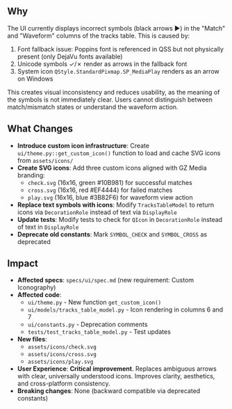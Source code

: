 ## Why

The UI currently displays incorrect symbols (black arrows ►) in the "Match" and "Waveform" columns of the tracks table. This is caused by:
1. Font fallback issue: Poppins font is referenced in QSS but not physically present (only DejaVu fonts available)
2. Unicode symbols ✓/✗ render as arrows in the fallback font
3. System icon `QStyle.StandardPixmap.SP_MediaPlay` renders as an arrow on Windows

This creates visual inconsistency and reduces usability, as the meaning of the symbols is not immediately clear. Users cannot distinguish between match/mismatch states or understand the waveform action.

## What Changes

- **Introduce custom icon infrastructure**: Create `ui/theme.py::get_custom_icon()` function to load and cache SVG icons from `assets/icons/`
- **Create SVG icons**: Add three custom icons aligned with GZ Media branding:
  - `check.svg` (16x16, green #10B981) for successful matches
  - `cross.svg` (16x16, red #EF4444) for failed matches
  - `play.svg` (16x16, blue #3B82F6) for waveform view action
- **Replace text symbols with icons**: Modify `TracksTableModel` to return icons via `DecorationRole` instead of text via `DisplayRole`
- **Update tests**: Modify tests to check for `QIcon` in `DecorationRole` instead of text in `DisplayRole`
- **Deprecate old constants**: Mark `SYMBOL_CHECK` and `SYMBOL_CROSS` as deprecated

## Impact

- **Affected specs**: `specs/ui/spec.md` (new requirement: Custom Iconography)
- **Affected code**:
  - `ui/theme.py` - New function `get_custom_icon()`
  - `ui/models/tracks_table_model.py` - Icon rendering in columns 6 and 7
  - `ui/constants.py` - Deprecation comments
  - `tests/test_tracks_table_model.py` - Test updates
- **New files**:
  - `assets/icons/check.svg`
  - `assets/icons/cross.svg`
  - `assets/icons/play.svg`
- **User Experience**: **Critical improvement**. Replaces ambiguous arrows with clear, universally understood icons. Improves clarity, aesthetics, and cross-platform consistency.
- **Breaking changes**: None (backward compatible via deprecated constants)